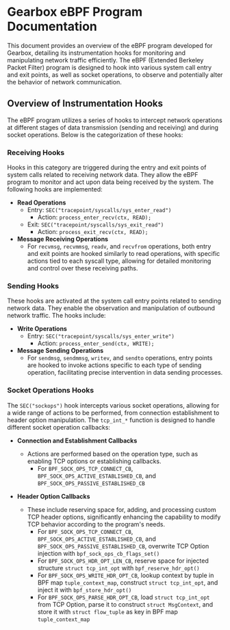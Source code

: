 # Gearbox eBPF Program Documentation

This document provides an overview of the eBPF program developed for Gearbox, detailing its instrumentation hooks for monitoring and manipulating network traffic efficiently. The eBPF (Extended Berkeley Packet Filter) program is designed to hook into various system call entry and exit points, as well as socket operations, to observe and potentially alter the behavior of network communication.

## Overview of Instrumentation Hooks

The eBPF program utilizes a series of hooks to intercept network operations at different stages of data transmission (sending and receiving) and during socket operations. Below is the categorization of these hooks:

### Receiving Hooks

Hooks in this category are triggered during the entry and exit points of system calls related to receiving network data. They allow the eBPF program to monitor and act upon data being received by the system. The following hooks are implemented:

- **Read Operations**
  - Entry: `SEC("tracepoint/syscalls/sys_enter_read")`
    - Action: `process_enter_recv(ctx, READ);`
  - Exit: `SEC("tracepoint/syscalls/sys_exit_read")`
    - Action: `process_exit_recv(ctx, READ);`
- **Message Receiving Operations**
  - For `recvmsg`, `recvmmsg`, `readv`, and `recvfrom` operations, both entry and exit points are hooked similarly to read operations, with specific actions tied to each syscall type, allowing for detailed monitoring and control over these receiving paths.

### Sending Hooks

These hooks are activated at the system call entry points related to sending network data. They enable the observation and manipulation of outbound network traffic. The hooks include:

- **Write Operations**
  - Entry: `SEC("tracepoint/syscalls/sys_enter_write")`
    - Action: `process_enter_send(ctx, WRITE);`
- **Message Sending Operations**
  - For `sendmsg`, `sendmmsg`, `writev`, and `sendto` operations, entry points are hooked to invoke actions specific to each type of sending operation, facilitating precise intervention in data sending processes.

### Socket Operations Hooks

The `SEC("sockops")` hook intercepts various socket operations, allowing for a wide range of actions to be performed, from connection establishment to header option manipulation. The `tcp_int_*` function is designed to handle different socket operation callbacks:

- **Connection and Establishment Callbacks**
  - Actions are performed based on the operation type, such as enabling TCP options or establishing callbacks.
    - For `BPF_SOCK_OPS_TCP_CONNECT_CB`, `BPF_SOCK_OPS_ACTIVE_ESTABLISHED_CB`, and `BPF_SOCK_OPS_PASSIVE_ESTABLISHED_CB`

- **Header Option Callbacks**
  - These include reserving space for, adding, and processing custom TCP header options, significantly enhancing the capability to modify TCP behavior according to the program's needs.
    - For `BPF_SOCK_OPS_TCP_CONNECT_CB`, `BPF_SOCK_OPS_ACTIVE_ESTABLISHED_CB`, and `BPF_SOCK_OPS_PASSIVE_ESTABLISHED_CB`, overwrite TCP Option injection with `bpf_sock_ops_cb_flags_set()`
    - For `BPF_SOCK_OPS_HDR_OPT_LEN_CB`, reserve space for injected structure `struct tcp_int_opt` with `bpf_reserve_hdr_opt()`
    - For `BPF_SOCK_OPS_WRITE_HDR_OPT_CB`, lookup context by tuple in BPF map `tuple_context_map`, construct `struct tcp_int_opt`, and inject it with `bpf_store_hdr_opt()`
    - For `BPF_SOCK_OPS_PARSE_HDR_OPT_CB`, load `struct tcp_int_opt` from TCP Option, parse it to construct `struct MsgContext`, and store it with `struct flow_tuple` as key in BPF map `tuple_context_map`
